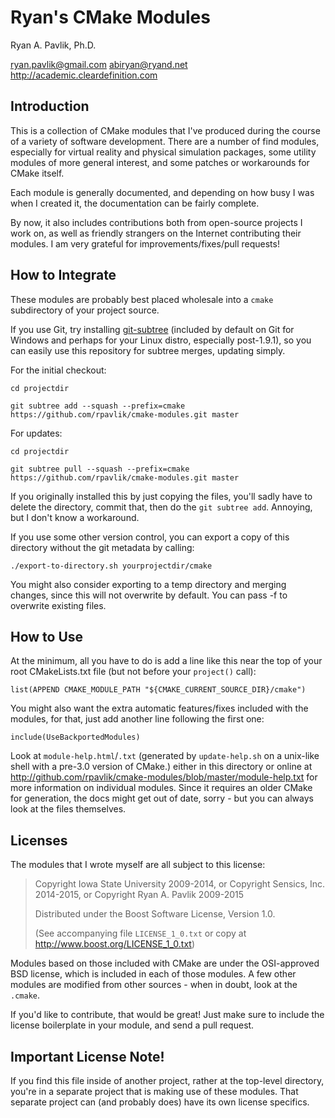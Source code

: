 Ryan's CMake Modules
====================

Ryan A. Pavlik, Ph.D.

<ryan.pavlik@gmail.com> <abiryan@ryand.net>
<http://academic.cleardefinition.com>

Introduction
------------

This is a collection of CMake modules that I've produced during the course
of a variety of software development.  There are a number of find modules,
especially for virtual reality and physical simulation packages, some utility
modules of more general interest, and some patches or workarounds for
CMake itself.

Each module is generally documented, and depending on how busy I was
when I created it, the documentation can be fairly complete.

By now, it also includes contributions both from open-source projects I work on,
as well as friendly strangers on the Internet contributing their modules. I am
very grateful for improvements/fixes/pull requests!

How to Integrate
----------------

These modules are probably best placed wholesale into a `cmake` subdirectory
of your project source.

If you use Git, try installing [git-subtree][1] (included by default on
Git for Windows and perhaps for your Linux distro, especially post-1.9.1), so
you can easily use this repository for subtree merges, updating simply.

For the initial checkout:

	cd projectdir

	git subtree add --squash --prefix=cmake https://github.com/rpavlik/cmake-modules.git master

For updates:

	cd projectdir

	git subtree pull --squash --prefix=cmake https://github.com/rpavlik/cmake-modules.git master

If you originally installed this by just copying the files, you'll sadly have
to delete the directory, commit that, then do the `git subtree add`. Annoying,
but I don't know a workaround.

If you use some other version control, you can export a copy of this directory
without the git metadata by calling:

    ./export-to-directory.sh yourprojectdir/cmake

You might also consider exporting to a temp directory and merging changes, since
this will not overwrite by default.  You can pass -f to overwrite existing files.

How to Use
----------

At the minimum, all you have to do is add a line like this near the top
of your root CMakeLists.txt file (but not before your `project()` call):

	list(APPEND CMAKE_MODULE_PATH "${CMAKE_CURRENT_SOURCE_DIR}/cmake")

You might also want the extra automatic features/fixes included with the
modules, for that, just add another line following the first one:

	include(UseBackportedModules)

Look at `module-help.html`/`.txt` (generated by `update-help.sh` on a unix-like shell with a pre-3.0 version of CMake.)
either in this directory or online at <http://github.com/rpavlik/cmake-modules/blob/master/module-help.txt>
for more information on individual modules. Since it requires an older CMake for generation,
the docs might get out of date, sorry - but you can always look at the files themselves.


Licenses
--------

The modules that I wrote myself are all subject to this license:

> Copyright Iowa State University 2009-2014,
> or Copyright Sensics, Inc. 2014-2015,
> or Copyright Ryan A. Pavlik 2009-2015
>
> Distributed under the Boost Software License, Version 1.0.
>
> (See accompanying file `LICENSE_1_0.txt` or copy at
> <http://www.boost.org/LICENSE_1_0.txt>)

Modules based on those included with CMake are under the OSI-approved
BSD license, which is included in each of those modules.  A few other modules
are modified from other sources - when in doubt, look at the `.cmake`.

If you'd like to contribute, that would be great! Just make sure to include
the license boilerplate in your module, and send a pull request.

Important License Note!
-----------------------

If you find this file inside of another project, rather at the top-level
directory, you're in a separate project that is making use of these modules.
That separate project can (and probably does) have its own license specifics.


[1]: http://github.com/apenwarr/git-subtree  "Git Subtree master"
